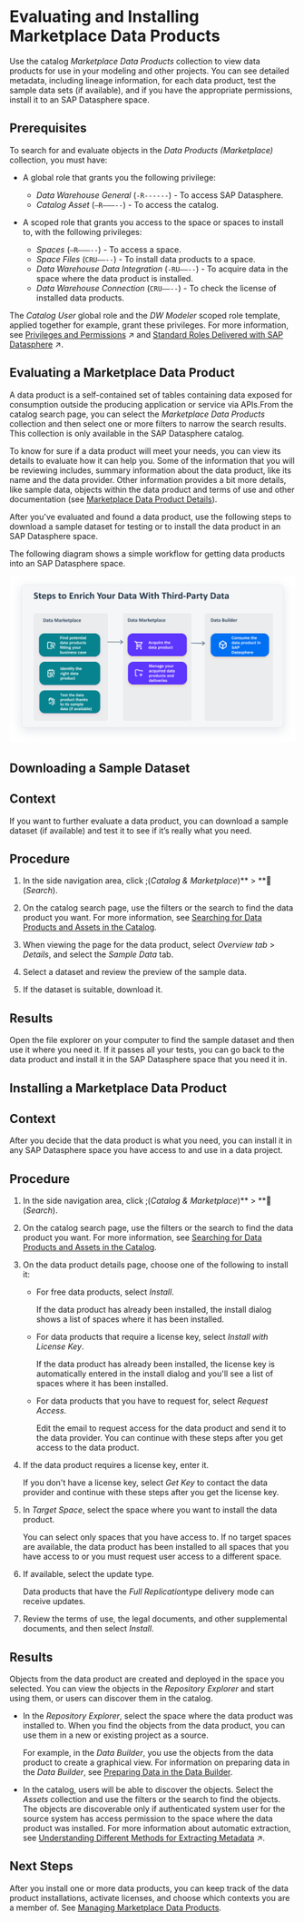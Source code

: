 <!-- loio92c35efd6a4945a1a78250539aee9a51 -->

<link rel="stylesheet" type="text/css" href="css/sap-icons.css"/>

# Evaluating and Installing Marketplace Data Products

Use the catalog *Marketplace Data Products* collection to view data products for use in your modeling and other projects. You can see detailed metadata, including lineage information, for each data product, test the sample data sets \(if available\), and if you have the appropriate permissions, install it to an SAP Datasphere space.



<a name="loio92c35efd6a4945a1a78250539aee9a51__prereq_fcb_p1y_tyb"/>

## Prerequisites

To search for and evaluate objects in the *Data Products \(Marketplace\)* collection, you must have:

-   A global role that grants you the following privilege:
    -   *Data Warehouse General* \(`-R------`\) - To access SAP Datasphere.
    -   *Catalog Asset* \(`–R–––--`\) - To access the catalog.

-   A scoped role that grants you access to the space or spaces to install to, with the following privileges:
    -   *Spaces* \(`–R–––--`\) - To access a space.
    -   *Space Files* \(`CRU––--`\) - To install data products to a space.
    -   *Data Warehouse Data Integration* \(`-RU––--`\) - To acquire data in the space where the data product is installed.
    -   *Data Warehouse Connection* \(`CRU––--`\) - To check the license of installed data products.


The *Catalog User* global role and the *DW Modeler* scoped role template, applied together for example, grant these privileges. For more information, see [Privileges and Permissions](https://help.sap.com/viewer/935116dd7c324355803d4b85809cec97/DEV_CURRENT/en-US/d7350c6823a14733a7a5727bad8371aa.html "A privilege represents a task or an area in SAP Datasphere and can be assigned to a specific role. The actions that can be performed in the area are determined by the permissions assigned to a privilege.") :arrow_upper_right: and [Standard Roles Delivered with SAP Datasphere](https://help.sap.com/viewer/935116dd7c324355803d4b85809cec97/DEV_CURRENT/en-US/a50a51d80d5746c9b805a2aacbb7e4ee.html "SAP Datasphere is delivered with several standard roles. A standard role includes a predefined set of privileges and permissions.") :arrow_upper_right:. 

<a name="concept_atb_t5v_zcc"/>

<!-- concept\_atb\_t5v\_zcc -->

## Evaluating a Marketplace Data Product

A data product is a self-contained set of tables containing data exposed for consumption outside the producing application or service via APIs.From the catalog search page, you can select the *Marketplace Data Products* collection and then select one or more filters to narrow the search results. This collection is only available in the SAP Datasphere catalog.

To know for sure if a data product will meet your needs, you can view its details to evaluate how it can help you. Some of the information that you will be reviewing includes, summary information about the data product, like its name and the data provider. Other information provides a bit more details, like sample data, objects within the data product and terms of use and other documentation \(see [Marketplace Data Product Details](marketplace-data-product-details-f59e912.md)\).

After you've evaluated and found a data product, use the following steps to download a sample dataset for testing or to install the data product in an SAP Datasphere space.

The following diagram shows a simple workflow for getting data products into an SAP Datasphere space.



![](images/Image_map_Enrich_Data_4_2ceb007.png)

<a name="marketplacedp_downloadsample"/>

<!-- marketplacedp\_downloadsample -->

## Downloading a Sample Dataset



<a name="marketplacedp_downloadsample__context_mdn_cmg_2cc"/>

## Context

If you want to further evaluate a data product, you can download a sample dataset \(if available\) and test it to see if it’s really what you need.



<a name="marketplacedp_downloadsample__steps_nh4_dmg_2cc"/>

## Procedure

1.  In the side navigation area, click <span class="SAP-icons-V5"></span>\(*Catalog & Marketplace*\)** \> **<span class="FPA-icons-V3"></span> \(*Search*\).

2.  On the catalog search page, use the filters or the search to find the data product you want. For more information, see [Searching for Data Products and Assets in the Catalog](searching-for-data-products-and-assets-in-the-catalog-1047825.md).

3.  When viewing the page for the data product, select *Overview tab* \> *Details*, and select the *Sample Data* tab.

4.  Select a dataset and review the preview of the sample data.

5.  If the dataset is suitable, download it.




<a name="marketplacedp_downloadsample__result_v1d_wmg_2cc"/>

## Results

Open the file explorer on your computer to find the sample dataset and then use it where you need it. If it passes all your tests, you can go back to the data product and install it in the SAP Datasphere space that you need it in.

<a name="marketplacedp_install"/>

<!-- marketplacedp\_install -->

## Installing a Marketplace Data Product



<a name="marketplacedp_install__context_vvx_ymg_2cc"/>

## Context

After you decide that the data product is what you need, you can install it in any SAP Datasphere space you have access to and use in a data project.



<a name="marketplacedp_install__steps_oyn_1ng_2cc"/>

## Procedure

1.  In the side navigation area, click <span class="SAP-icons-V5"></span>\(*Catalog & Marketplace*\)** \> **<span class="FPA-icons-V3"></span> \(*Search*\).

2.  On the catalog search page, use the filters or the search to find the data product you want. For more information, see [Searching for Data Products and Assets in the Catalog](searching-for-data-products-and-assets-in-the-catalog-1047825.md).

3.  On the data product details page, choose one of the following to install it:

    -   For free data products, select *Install*.

        If the data product has already been installed, the install dialog shows a list of spaces where it has been installed.

    -   For data products that require a license key, select *Install with License Key*.

        If the data product has already been installed, the license key is automatically entered in the install dialog and you'll see a list of spaces where it has been installed.

    -   For data products that you have to request for, select *Request Access*.

        Edit the email to request access for the data product and send it to the data provider. You can continue with these steps after you get access to the data product.


4.  If the data product requires a license key, enter it.

    If you don't have a license key, select *Get Key* to contact the data provider and continue with these steps after you get the license key.

5.  In *Target Space*, select the space where you want to install the data product.

    You can select only spaces that you have access to. If no target spaces are available, the data product has been installed to all spaces that you have access to or you must request user access to a different space.

6.  If available, select the update type.

    Data products that have the *Full Replication*type delivery mode can receive updates.

7.  Review the terms of use, the legal documents, and other supplemental documents, and then select *Install*.




<a name="marketplacedp_install__result_ivx_fng_2cc"/>

## Results

Objects from the data product are created and deployed in the space you selected. You can view the objects in the *Repository Explorer* and start using them, or users can discover them in the catalog.

-   In the *Repository Explorer*, select the space where the data product was installed to. When you find the objects from the data product, you can use them in a new or existing project as a source.

    For example, in the *Data Builder*, you use the objects from the data product to create a graphical view. For information on preparing data in the *Data Builder*, see [Preparing Data in the Data Builder](preparing-data-in-the-data-builder-f2e359c.md).

-   In the catalog, users will be able to discover the objects. Select the *Assets* collection and use the filters or the search to find the objects. The objects are discoverable only if authenticated system user for the source system has access permission to the space where the data product was installed. For more information about automatic extraction, see [Understanding Different Methods for Extracting Metadata](https://help.sap.com/viewer/97d1d2f0e35d410c893e95a5ff3bee6f/DEV_CURRENT/en-US/b4f364186a9a4dddbd3f757d89decf94.html "Depending on the type of source system connected to the catalog, metadata for data and assets is extracted automatically, by a background process, or manually. These different methods help you ensure that the data and assets in the catalog are up-to-date.") :arrow_upper_right:.



<a name="marketplacedp_install__postreq_ihg_ycs_c2c"/>

## Next Steps

After you install one or more data products, you can keep track of the data product installations, activate licenses, and choose which contexts you are a member of. See [Managing Marketplace Data Products](managing-marketplace-data-products-5d725be.md).


